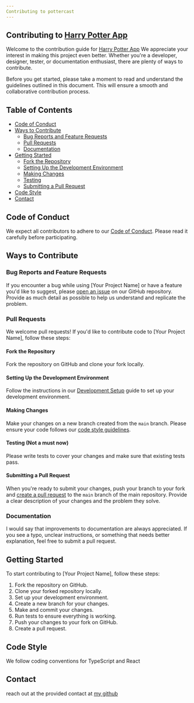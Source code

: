 ```yaml
---
Contributing to pottercast
---
```


## Contributing to [Harry Potter App](https://pottercast.vercel.app/)

Welcome to the contribution guide for [Harry Potter App](https://pottercast.vercel.app/)
We appreciate your interest in making this project even better. Whether you're a developer, designer, tester, or documentation enthusiast, there are plenty of ways to contribute.

Before you get started, please take a moment to read and understand the guidelines outlined in this document. This will ensure a smooth and collaborative contribution process.

## Table of Contents

- [Code of Conduct](#code-of-conduct)
- [Ways to Contribute](#ways-to-contribute)
  - [Bug Reports and Feature Requests](#bug-reports-and-feature-requests)
  - [Pull Requests](#pull-requests)
  - [Documentation](#documentation)
- [Getting Started](#getting-started)
  - [Fork the Repository](#fork-the-repository)
  - [Setting Up the Development Environment](#setting-up-the-development-environment)
  - [Making Changes](#making-changes)
  - [Testing](#testing)
  - [Submitting a Pull Request](#submitting-a-pull-request)
- [Code Style](#code-style)
- [Contact](#contact)

## Code of Conduct

We expect all contributors to adhere to our [Code of Conduct](./CODE_OF_CONDUCT.md). Please read it carefully before participating.

## Ways to Contribute

### Bug Reports and Feature Requests

If you encounter a bug while using [Your Project Name] or have a feature you'd like to suggest, please [open an issue](https://github.com/your-username/your-project-name/issues) on our GitHub repository. Provide as much detail as possible to help us understand and replicate the problem.

### Pull Requests

We welcome pull requests! If you'd like to contribute code to [Your Project Name], follow these steps:

#### Fork the Repository

Fork the repository on GitHub and clone your fork locally.

#### Setting Up the Development Environment

Follow the instructions in our [Development Setup](./README.md#Setup) guide to set up your development environment.

#### Making Changes

Make your changes on a new branch created from the `main` branch. Please ensure your code follows our [code style guidelines](./CODE_STYLE.md).

#### Testing (Not a must now)

Please write tests to cover your changes and make sure that existing tests pass.

#### Submitting a Pull Request

When you're ready to submit your changes, push your branch to your fork and [create a pull request](https://github.com/your-username/your-project-name/pulls) to the `main` branch of the main repository. Provide a clear description of your changes and the problem they solve.

### Documentation

I would say that improvements to documentation are always appreciated. If you see a typo, unclear instructions, or something that needs better explanation, feel free to submit a pull request.

## Getting Started

To start contributing to [Your Project Name], follow these steps:

1. Fork the repository on GitHub.
2. Clone your forked repository locally.
3. Set up your development environment.
4. Create a new branch for your changes.
5. Make and commit your changes.
6. Run tests to ensure everything is working.
7. Push your changes to your fork on GitHub.
8. Create a pull request.

## Code Style

We follow coding conventions for TypeScript and React

## Contact

reach out at the provided contact at [my github](https://github.com/edcheyjr)
